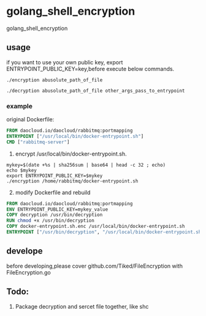 # golang_shell_encryption
golang_shell_encryption

## usage
if you want to use your own public key, export ENTRYPOINT_PUBLIC_KEY=key,before execute below commands.

```shell
./encryption abusolute_path_of_file
```

```shell
./decryption abusolute_path_of_file other_args_pass_to_entrypoint
```
### example
original Dockerfile:
```dockerfile
FROM daocloud.io/daocloud/rabbitmq:portmapping
ENTRYPOINT ["/usr/local/bin/docker-entrypoint.sh"]
CMD ["rabbitmq-server"]
```

1. encrypt /usr/local/bin/docker-entrypoint.sh.
```shell
mykey=$(date +%s | sha256sum | base64 | head -c 32 ; echo)
echo $mykey
export ENTRYPOINT_PUBLIC_KEY=$mykey
./encryption /home/rabbitmq/docker-entrypoint.sh
```
2. modify Dockerfile and rebuild
```dockerfile
FROM daocloud.io/daocloud/rabbitmq:portmapping
ENV ENTRYPOINT_PUBLIC_KEY=mykey_value
COPY decryption /usr/bin/decryption
RUN chmod +x /usr/bin/decryption
COPY docker-entrypoint.sh.enc /usr/local/bin/docker-entrypoint.sh
ENTRYPOINT ["/usr/bin/decryption", "/usr/local/bin/docker-entrypoint.sh", "rabbitmq-server"]
```

## develope
before developing,please cover github.com/Tiked/FileEncryption with FileEncryption.go 

## Todo:
1. Package decryption and sercet file together, like shc
